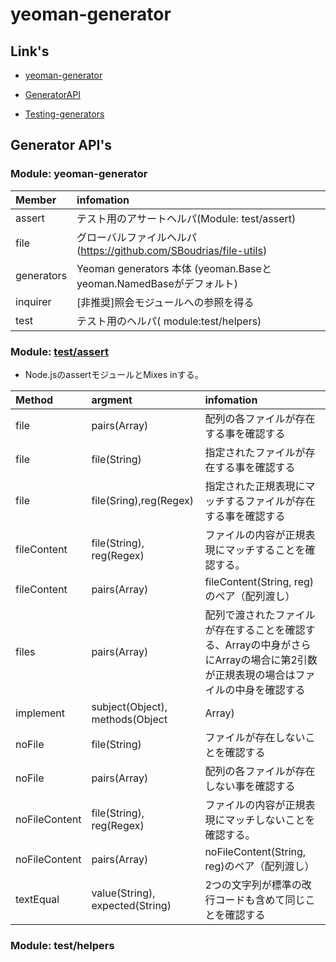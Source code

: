 
# yeoman-generator

## Link's

 + [yeoman-generator](https://github.com/yeoman/yeoman/wiki/Generators#wiki-frequently-asked-questions)

 + [GeneratorAPI](http://yeoman.github.io/generator/)

 + [Testing-generators](https://github.com/yeoman/generator/wiki/Testing-generators)

## Generator API's

### Module: yeoman-generator

| Member | infomation |
|:--|:--|
| assert      | テスト用のアサートヘルパ(Module: test/assert) |
| file        | グローバルファイルヘルパ(https://github.com/SBoudrias/file-utils) |
| generators | Yeoman generators 本体 (yeoman.Baseとyeoman.NamedBaseがデフォルト) |
| inquirer    | [非推奨]照会モジュールへの参照を得る |
| test        | テスト用のヘルパ( module:test/helpers) |


### Module: [test/assert](http://yeoman.github.io/generator/assert.html)

 + Node.jsのassertモジュールとMixes inする。

| Method | argment | infomation |
|:--|:--|:--|
| file | pairs(Array) | 配列の各ファイルが存在する事を確認する |
| file | file(String) | 指定されたファイルが存在する事を確認する |
| file | file(Sring),reg(Regex) | 指定された正規表現にマッチするファイルが存在する事を確認する |
| fileContent | file(String), reg(Regex) | ファイルの内容が正規表現にマッチすることを確認する。 |
| fileContent | pairs(Array) | fileContent(String, reg)のペア（配列渡し） |
| files | pairs(Array) | 配列で渡されたファイルが存在することを確認する、Arrayの中身がさらにArrayの場合に第2引数が正規表現の場合はファイルの中身を確認する |
| implement | subject(Object), methods(Object|Array) | オブジェクトに指定されたインタフェースが存在するかを確認する |
| noFile | file(String) | ファイルが存在しないことを確認する |
| noFile | pairs(Array) | 配列の各ファイルが存在しない事を確認する |
| noFileContent | file(String), reg(Regex) | ファイルの内容が正規表現にマッチしないことを確認する。 |
| noFileContent | pairs(Array) | noFileContent(String, reg)のペア（配列渡し） |
| textEqual | value(String), expected(String) | 2つの文字列が標準の改行コードも含めて同じことを確認する |


### Module: test/helpers




